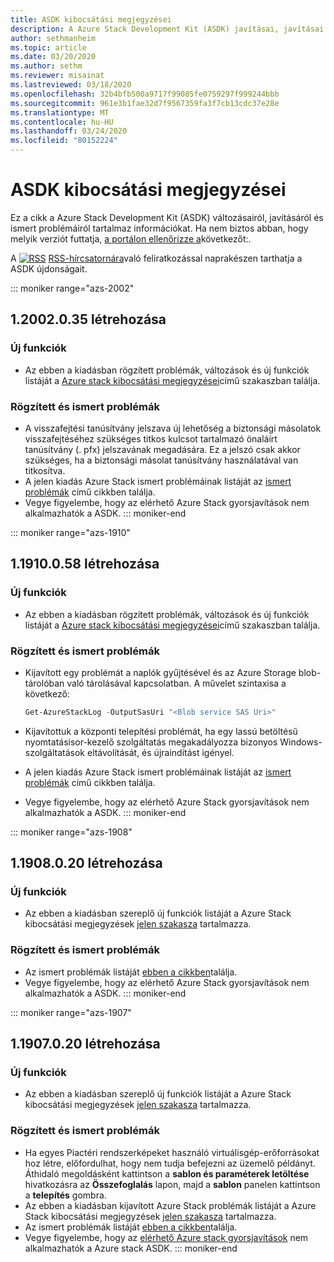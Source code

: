 ```yaml
---
title: ASDK kibocsátási megjegyzései
description: A Azure Stack Development Kit (ASDK) javításai, javításai és ismert problémái.
author: sethmanheim
ms.topic: article
ms.date: 03/20/2020
ms.author: sethm
ms.reviewer: misainat
ms.lastreviewed: 03/18/2020
ms.openlocfilehash: 32b4bfb500a9717f99085fe0759297f999244bbb
ms.sourcegitcommit: 961e3b1fae32d7f9567359fa3f7cb13cdc37e28e
ms.translationtype: MT
ms.contentlocale: hu-HU
ms.lasthandoff: 03/24/2020
ms.locfileid: "80152224"
---
```

# <a name="asdk-release-notes"></a>ASDK kibocsátási megjegyzései

Ez a cikk a Azure Stack Development Kit (ASDK) változásairól, javításáról és ismert problémáiról tartalmaz információkat. Ha nem biztos abban, hogy melyik verziót futtatja, [a portálon ellenőrizze a](../operator/azure-stack-updates.md)következőt:.

A [![RSS](./media/asdk-release-notes/feed-icon-14x14.png)](https://docs.microsoft.com/api/search/rss?search=Azure+Stack+Development+Kit+release+notes&locale=en-us#) [RSS-hírcsatornára](https://docs.microsoft.com/api/search/rss?search=Azure+Stack+Development+Kit+release+notes&locale=en-us#)való feliratkozással naprakészen tarthatja a ASDK újdonságait.

::: moniker range="azs-2002"
## <a name="build-12002035"></a>1\.2002.0.35 létrehozása

### <a name="new-features"></a>Új funkciók

- Az ebben a kiadásban rögzített problémák, változások és új funkciók listáját a [Azure stack kibocsátási megjegyzései](../operator/release-notes.md)című szakaszban találja.

### <a name="fixed-and-known-issues"></a>Rögzített és ismert problémák

- A visszafejtési tanúsítvány jelszava új lehetőség a biztonsági másolatok visszafejtéséhez szükséges titkos kulcsot tartalmazó önaláírt tanúsítvány (. pfx) jelszavának megadására. Ez a jelszó csak akkor szükséges, ha a biztonsági másolat tanúsítvány használatával van titkosítva.
- A jelen kiadás Azure Stack ismert problémáinak listáját az [ismert problémák](../operator/known-issues.md) című cikkben találja.
- Vegye figyelembe, hogy az elérhető Azure Stack gyorsjavítások nem alkalmazhatók a ASDK.
::: moniker-end

::: moniker range="azs-1910"
## <a name="build-11910058"></a>1\.1910.0.58 létrehozása

### <a name="new-features"></a>Új funkciók

- Az ebben a kiadásban rögzített problémák, változások és új funkciók listáját a [Azure stack kibocsátási megjegyzései](../operator/release-notes.md)című szakaszban találja.

### <a name="fixed-and-known-issues"></a>Rögzített és ismert problémák

- Kijavított egy problémát a naplók gyűjtésével és az Azure Storage blob-tárolóban való tárolásával kapcsolatban. A művelet szintaxisa a következő:

  ```powershell
  Get-AzureStackLog -OutputSasUri "<Blob service SAS Uri>"
  ``` 

- Kijavítottuk a központi telepítési problémát, ha egy lassú betöltésű nyomtatásisor-kezelő szolgáltatás megakadályozza bizonyos Windows-szolgáltatások eltávolítását, és újraindítást igényel.
- A jelen kiadás Azure Stack ismert problémáinak listáját az [ismert problémák](../operator/known-issues.md) című cikkben találja.
- Vegye figyelembe, hogy az elérhető Azure Stack gyorsjavítások nem alkalmazhatók a ASDK.
::: moniker-end

::: moniker range="azs-1908"
  
## <a name="build-11908020"></a>1\.1908.0.20 létrehozása

### <a name="new-features"></a>Új funkciók

- Az ebben a kiadásban szereplő új funkciók listáját a Azure Stack kibocsátási megjegyzések [jelen szakasza](/azure-stack/operator/release-notes?view=azs-1908#whats-new-1) tartalmazza.

<!-- ### Changes -->

### <a name="fixed-and-known-issues"></a>Rögzített és ismert problémák

<!-- - For a list of Azure Stack issues fixed in this release, see [this section](/azure-stack/operator/release-notes?view=azs-1908#fixes-1) of the Azure Stack release notes. -->
- Az ismert problémák listáját [ebben a cikkben](/azure-stack/operator/known-issues?view=azs-1908)találja.
- Vegye figyelembe, hogy az elérhető Azure Stack gyorsjavítások nem alkalmazhatók a ASDK.
::: moniker-end

::: moniker range="azs-1907"
## <a name="build-11907020"></a>1\.1907.0.20 létrehozása

### <a name="new-features"></a>Új funkciók

- Az ebben a kiadásban szereplő új funkciók listáját a Azure Stack kibocsátási megjegyzések [jelen szakasza](/azure-stack/operator/release-notes?view=azs-1907#whats-in-this-update) tartalmazza.

<!-- ### Changes -->

### <a name="fixed-and-known-issues"></a>Rögzített és ismert problémák

- Ha egyes Piactéri rendszerképeket használó virtuálisgép-erőforrásokat hoz létre, előfordulhat, hogy nem tudja befejezni az üzemelő példányt. Áthidaló megoldásként kattintson a **sablon és paraméterek letöltése** hivatkozásra az **Összefoglalás** lapon, majd a **sablon** panelen kattintson a **telepítés** gombra.
- Az ebben a kiadásban kijavított Azure Stack problémák listáját a Azure Stack kibocsátási megjegyzések [jelen szakasza](/azure-stack/operator/release-notes?view=azs-1907#fixes-2) tartalmazza.
- Az ismert problémák listáját [ebben a cikkben](/azure-stack/operator/known-issues?view=azs-1907)találja.
- Vegye figyelembe, hogy az [elérhető Azure stack gyorsjavítások](/azure-stack/operator/release-notes?view=azs-1907#hotfixes-2) nem alkalmazhatók a Azure stack ASDK.
::: moniker-end
